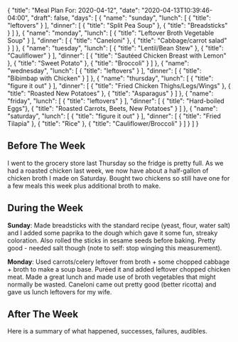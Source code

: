 {
    "title": "Meal Plan For: 2020-04-12",
    "date": "2020-04-13T10:39:46-04:00",
    "draft": false,
    "days": [
        {
            "name": "sunday",
            "lunch": [
                { "title": "leftovers" }
            ],
            "dinner": [
                { "title": "Split Pea Soup" },
                { "title": "Breadsticks" }
            ]
        },
        {
            "name": "monday",
            "lunch": [
                { "title": "Leftover Broth Vegetable Soup" }
            ],
            "dinner": [
                { "title": "Caneloni" },
                { "title": "Cabbage/carrot salad" }
            ]
        },
        {
            "name": "tuesday",
            "lunch": [
                { "title": "Lentil/Bean Stew" },
                { "title": "Cauliflower" }
            ],
            "dinner": [
                { "title": "Saut&eacute;ed Chicken Breast with Lemon" },
                { "title": "Sweet Potato" },
                { "title": "Broccoli" }
            ]
        },
        {
            "name": "wednesday",
            "lunch": [
                { "title": "leftovers" }
            ],
            "dinner": [
                { "title": "Bibimbap with Chicken" }
            ]
        },
        {
            "name": "thursday",
            "lunch": [
                { "title": "figure it out" }
            ],
            "dinner": [
                { "title": "Fried Chicken Thighs/Legs/Wings" },
                { "title": "Roasted New Potatoes" },
                { "title": "Asparagus" }
            ]
        },
        {
            "name": "friday",
            "lunch": [
                { "title": "leftovers" }
            ],
            "dinner": [
                { "title": "Hard-boiled Eggs"},
                { "title": "Roasted Carrots, Beets, New Potatoes" }
            ]
        },
        {
            "name": "saturday",
            "lunch": [
                { "title": "figure it out" }
            ],
            "dinner": [
                { "title": "Fried Tilapia" },
                { "title": "Rice" },
                { "title": "Cauliflower/Broccoli" }
            ]
        }
    ]
}

## Before The Week

I went to the grocery store last Thursday so the fridge is pretty full. As we had a roasted chicken last week, we now have about a half-gallon of chicken broth I made on Saturday. Bought two chickens so still have one for a few meals this week plus additional broth to make.

## During the Week

**Sunday**: Made breadsticks with the standard recipe (yeast, flour, water salt) and I added some paprika to the dough which gave it some fun, streaky coloration. Also rolled the sticks in sesame seeds before baking. Pretty good - needed salt though (note to self: stop winging this measurement).

**Monday**: Used carrots/celery leftover from broth + some chopped cabbage + broth to make a soup base. Puréed it and added leftover chopped chicken meat. Made a great lunch and made use of broth vegetables that might normally be wasted. Caneloni came out pretty good (better ricotta) and gave us lunch leftovers for my wife.

## After The Week

Here is a summary of what happened, successes, failures, audibles.